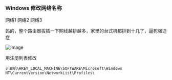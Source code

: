 ### Windows 修改网络名称

网络1 网络2 网络3 

妈的，整个路由器拔插一下网线越排越多，家里的台式机都排到十几了，逼死强迫症

![image](https://github.com/user-attachments/assets/1be3a2ae-3b83-4482-a8da-24fdb31e32b9)

用注册列表修改
```
计算机\HKEY_LOCAL_MACHINE\SOFTWARE\Microsoft\Windows NT\CurrentVersion\NetworkList\Profiles\
```

